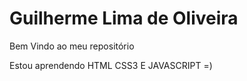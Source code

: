 <div class="desenvolvedor">
  <h1>Guilherme Lima de Oliveira</h1>
  <p>Bem Vindo ao meu repositório</p>
  <p>Estou aprendendo HTML CSS3 E JAVASCRIPT =)</P> 
</div>
   
  
<!---
guiolima1993/guiolima1993 is a ✨ special ✨ repository because its `README.md` (this file) appears on your GitHub profile.
You can click the Preview link to take a look at your changes.
--->

